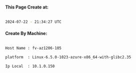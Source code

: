 
   
#### This Page Create at:

```bash

2024-07-22 - 21:34:27 UTC

```

#### Create By Machine:

```bash

Host Name : fv-az1206-105

platform  : Linux-6.5.0-1023-azure-x86_64-with-glibc2.35

Ip Local  : 10.1.0.150

```


